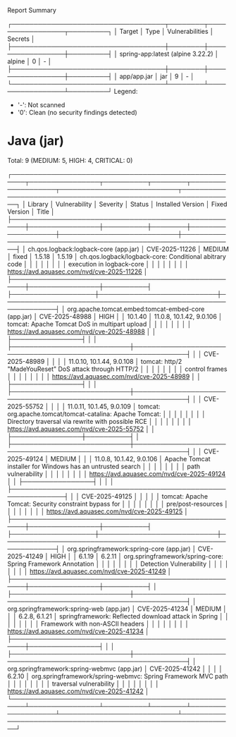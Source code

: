 
Report Summary

┌───────────────────────────────────┬────────┬─────────────────┬─────────┐
│              Target               │  Type  │ Vulnerabilities │ Secrets │
├───────────────────────────────────┼────────┼─────────────────┼─────────┤
│ spring-app:latest (alpine 3.22.2) │ alpine │        0        │    -    │
├───────────────────────────────────┼────────┼─────────────────┼─────────┤
│ app/app.jar                       │  jar   │        9        │    -    │
└───────────────────────────────────┴────────┴─────────────────┴─────────┘
Legend:
- '-': Not scanned
- '0': Clean (no security findings detected)


Java (jar)
==========
Total: 9 (MEDIUM: 5, HIGH: 4, CRITICAL: 0)

┌─────────────────────────────────────────────────────┬────────────────┬──────────┬────────┬───────────────────┬───────────────────────────┬──────────────────────────────────────────────────────────────┐
│                       Library                       │ Vulnerability  │ Severity │ Status │ Installed Version │       Fixed Version       │                            Title                             │
├─────────────────────────────────────────────────────┼────────────────┼──────────┼────────┼───────────────────┼───────────────────────────┼──────────────────────────────────────────────────────────────┤
│ ch.qos.logback:logback-core (app.jar)               │ CVE-2025-11226 │ MEDIUM   │ fixed  │ 1.5.18            │ 1.5.19                    │ ch.qos.logback/logback-core: Conditional abitrary code       │
│                                                     │                │          │        │                   │                           │ execution in logback-core                                    │
│                                                     │                │          │        │                   │                           │ https://avd.aquasec.com/nvd/cve-2025-11226                   │
├─────────────────────────────────────────────────────┼────────────────┼──────────┤        ├───────────────────┼───────────────────────────┼──────────────────────────────────────────────────────────────┤
│ org.apache.tomcat.embed:tomcat-embed-core (app.jar) │ CVE-2025-48988 │ HIGH     │        │ 10.1.40           │ 11.0.8, 10.1.42, 9.0.106  │ tomcat: Apache Tomcat DoS in multipart upload                │
│                                                     │                │          │        │                   │                           │ https://avd.aquasec.com/nvd/cve-2025-48988                   │
│                                                     ├────────────────┤          │        │                   ├───────────────────────────┼──────────────────────────────────────────────────────────────┤
│                                                     │ CVE-2025-48989 │          │        │                   │ 11.0.10, 10.1.44, 9.0.108 │ tomcat: http/2 "MadeYouReset" DoS attack through HTTP/2      │
│                                                     │                │          │        │                   │                           │ control frames                                               │
│                                                     │                │          │        │                   │                           │ https://avd.aquasec.com/nvd/cve-2025-48989                   │
│                                                     ├────────────────┤          │        │                   ├───────────────────────────┼──────────────────────────────────────────────────────────────┤
│                                                     │ CVE-2025-55752 │          │        │                   │ 11.0.11, 10.1.45, 9.0.109 │ tomcat: org.apache.tomcat/tomcat-catalina: Apache Tomcat:    │
│                                                     │                │          │        │                   │                           │ Directory traversal via rewrite with possible RCE            │
│                                                     │                │          │        │                   │                           │ https://avd.aquasec.com/nvd/cve-2025-55752                   │
│                                                     ├────────────────┼──────────┤        │                   ├───────────────────────────┼──────────────────────────────────────────────────────────────┤
│                                                     │ CVE-2025-49124 │ MEDIUM   │        │                   │ 11.0.8, 10.1.42, 9.0.106  │ Apache Tomcat installer for Windows has an untrusted search  │
│                                                     │                │          │        │                   │                           │ path vulnerability                                           │
│                                                     │                │          │        │                   │                           │ https://avd.aquasec.com/nvd/cve-2025-49124                   │
│                                                     ├────────────────┤          │        │                   │                           ├──────────────────────────────────────────────────────────────┤
│                                                     │ CVE-2025-49125 │          │        │                   │                           │ tomcat: Apache Tomcat: Security constraint bypass for        │
│                                                     │                │          │        │                   │                           │ pre/post-resources                                           │
│                                                     │                │          │        │                   │                           │ https://avd.aquasec.com/nvd/cve-2025-49125                   │
├─────────────────────────────────────────────────────┼────────────────┼──────────┤        ├───────────────────┼───────────────────────────┼──────────────────────────────────────────────────────────────┤
│ org.springframework:spring-core (app.jar)           │ CVE-2025-41249 │ HIGH     │        │ 6.1.19            │ 6.2.11                    │ org.springframework/spring-core: Spring Framework Annotation │
│                                                     │                │          │        │                   │                           │ Detection Vulnerability                                      │
│                                                     │                │          │        │                   │                           │ https://avd.aquasec.com/nvd/cve-2025-41249                   │
├─────────────────────────────────────────────────────┼────────────────┼──────────┤        │                   ├───────────────────────────┼──────────────────────────────────────────────────────────────┤
│ org.springframework:spring-web (app.jar)            │ CVE-2025-41234 │ MEDIUM   │        │                   │ 6.2.8, 6.1.21             │ springframework: Reflected download attack in Spring         │
│                                                     │                │          │        │                   │                           │ Framework with non-ASCII headers                             │
│                                                     │                │          │        │                   │                           │ https://avd.aquasec.com/nvd/cve-2025-41234                   │
├─────────────────────────────────────────────────────┼────────────────┤          │        │                   ├───────────────────────────┼──────────────────────────────────────────────────────────────┤
│ org.springframework:spring-webmvc (app.jar)         │ CVE-2025-41242 │          │        │                   │ 6.2.10                    │ org.springframework/spring-webmvc: Spring Framework MVC path │
│                                                     │                │          │        │                   │                           │ traversal vulnerability                                      │
│                                                     │                │          │        │                   │                           │ https://avd.aquasec.com/nvd/cve-2025-41242                   │
└─────────────────────────────────────────────────────┴────────────────┴──────────┴────────┴───────────────────┴───────────────────────────┴──────────────────────────────────────────────────────────────┘
